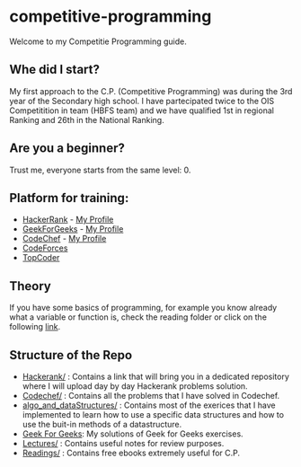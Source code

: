 # competitive-programming
Welcome to my Competitie Programming guide. 

## Whe did I start?
My first approach to the C.P. (Competitive Programming) was during the 3rd year of the Secondary high school. 
I have partecipated twice to the OIS Competitition in team (HBFS team) and we have qualified 1st in regional Ranking and 
26th in the National Ranking. 

## Are you a beginner?
Trust me, everyone starts from the same level: 0. 

## Platform for training:
* [HackerRank](https://www.hackerrank.com/) - [My Profile](https://www.hackerrank.com/davidepollicino1)
* [GeekForGeeks](https://practice.geeksforgeeks.org/) - [My Profile](https://auth.geeksforgeeks.org/user/davidepollicino2015/practice/)
* [CodeChef](https://www.codechef.com/) - [My Profile](https://www.codechef.com/users/omonimus)
* [CodeForces](https://codeforces.com/)
* [TopCoder](https://www.topcoder.com/)  


## Theory

If you have some basics of programming, for example you know already what a variable or function is, check the reading folder or 
click on the following [link](https://github.com/omonimus1/competitive-programming/tree/master/Reading).

## Structure of the Repo

* [Hackerank/](https://github.com/omonimus1/competitive-programming/blob/master/HackerRank/README.md) : Contains a link that will bring you in a dedicated repository where I will upload day by day Hackerank problems solution.
* [Codechef/](https://github.com/omonimus1/competitive-programming/tree/master/codechef) : Contains all the problems that I have solved in Codechef. 
* [algo_and_dataStructures/](https://github.com/omonimus1/competitive-programming/tree/master/algo_and_dataStructure) : Contains most of the exerices that I have implemented to learn how to use a specific data structures and how to use the buit-in methods of a datastructure.
* [Geek For Geeks](https://github.com/omonimus1/competitive-programming/tree/master/Geekforgeeks): My solutions of Geek for Geeks exercises.
* [Lectures/](https://github.com/omonimus1/competitive-programming/tree/master/Lectures) : Contains useful notes for review purposes.
* [Readings/](https://github.com/omonimus1/competitive-programming/tree/master/Reading) : Contains free ebooks extremely useful for C.P.
